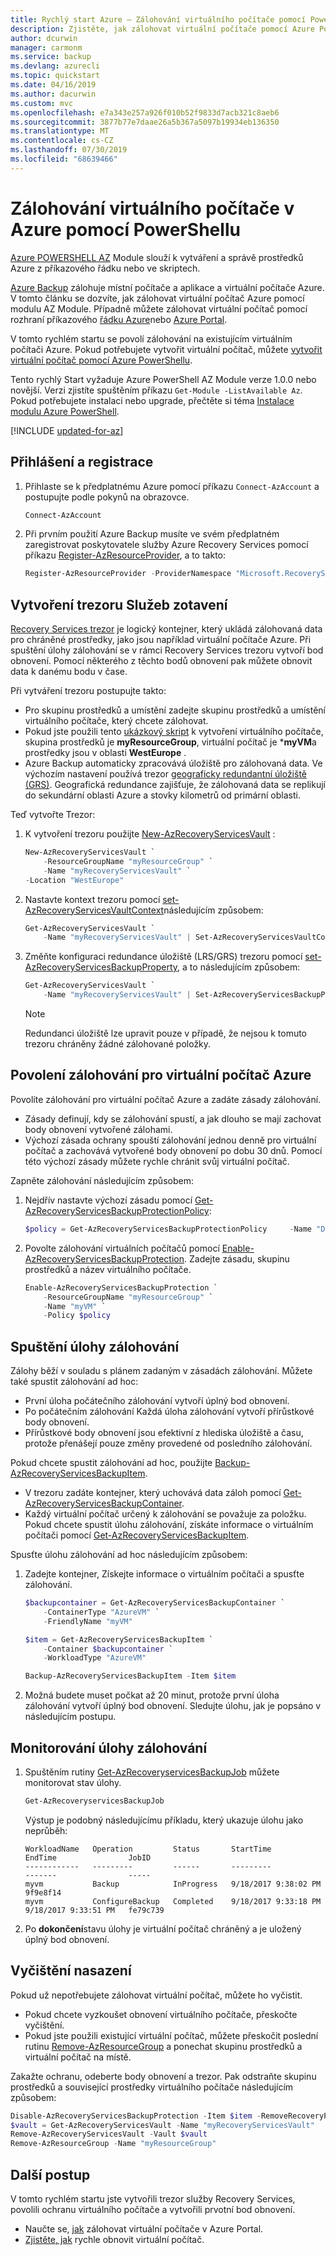 ```yaml
---
title: Rychlý start Azure – Zálohování virtuálního počítače pomocí PowerShellu
description: Zjistěte, jak zálohovat virtuální počítače pomocí Azure PowerShellu.
author: dcurwin
manager: carmonm
ms.service: backup
ms.devlang: azurecli
ms.topic: quickstart
ms.date: 04/16/2019
ms.author: dacurwin
ms.custom: mvc
ms.openlocfilehash: e7a343e257a926f010b52f9833d7acb321c8aeb6
ms.sourcegitcommit: 3877b77e7daae26a5b367a5097b19934eb136350
ms.translationtype: MT
ms.contentlocale: cs-CZ
ms.lasthandoff: 07/30/2019
ms.locfileid: "68639466"
---
```

# <a name="back-up-a-virtual-machine-in-azure-with-powershell"></a>Zálohování virtuálního počítače v Azure pomocí PowerShellu

[Azure POWERSHELL AZ](https://docs.microsoft.com/powershell/azure/new-azureps-module-az?view=azps-1.4.0) Module slouží k vytváření a správě prostředků Azure z příkazového řádku nebo ve skriptech. 

[Azure Backup](backup-overview.md) zálohuje místní počítače a aplikace a virtuální počítače Azure. V tomto článku se dozvíte, jak zálohovat virtuální počítač Azure pomocí modulu AZ Module. Případně můžete zálohovat virtuální počítač pomocí rozhraní příkazového [řádku Azure](quick-backup-vm-cli.md)nebo [Azure Portal](quick-backup-vm-portal.md).

V tomto rychlém startu se povolí zálohování na existujícím virtuálním počítači Azure. Pokud potřebujete vytvořit virtuální počítač, můžete [vytvořit virtuální počítač pomocí Azure PowerShellu](../virtual-machines/scripts/virtual-machines-windows-powershell-sample-create-vm.md?toc=%2fpowershell%2fmodule%2ftoc.json).

Tento rychlý Start vyžaduje Azure PowerShell AZ Module verze 1.0.0 nebo novější. Verzi zjistíte spuštěním příkazu `Get-Module -ListAvailable Az`. Pokud potřebujete instalaci nebo upgrade, přečtěte si téma [Instalace modulu Azure PowerShell](/powershell/azure/install-az-ps).

[!INCLUDE [updated-for-az](../../includes/updated-for-az.md)]

## <a name="sign-in-and-register"></a>Přihlášení a registrace

1. Přihlaste se k předplatnému Azure pomocí příkazu `Connect-AzAccount` a postupujte podle pokynů na obrazovce.

    ```powershell
    Connect-AzAccount
    ```
2. Při prvním použití Azure Backup musíte ve svém předplatném zaregistrovat poskytovatele služby Azure Recovery Services pomocí příkazu [Register-AzResourceProvider](/powershell/module/az.Resources/Register-azResourceProvider), a to takto:

    ```powershell
    Register-AzResourceProvider -ProviderNamespace "Microsoft.RecoveryServices"
    ```


## <a name="create-a-recovery-services-vault"></a>Vytvoření trezoru Služeb zotavení

[Recovery Services trezor](backup-azure-recovery-services-vault-overview.md) je logický kontejner, který ukládá zálohovaná data pro chráněné prostředky, jako jsou například virtuální počítače Azure. Při spuštění úlohy zálohování se v rámci Recovery Services trezoru vytvoří bod obnovení. Pomocí některého z těchto bodů obnovení pak můžete obnovit data k danému bodu v čase.

Při vytváření trezoru postupujte takto:

- Pro skupinu prostředků a umístění zadejte skupinu prostředků a umístění virtuálního počítače, který chcete zálohovat.
- Pokud jste použili tento [ukázkový skript](../virtual-machines/scripts/virtual-machines-windows-powershell-sample-create-vm.md?toc=%2fpowershell%2fmodule%2ftoc.json) k vytvoření virtuálního počítače, skupina prostředků je **myResourceGroup**, virtuální počítač je ***myVM**a prostředky jsou v oblasti **WestEurope** .
- Azure Backup automaticky zpracovává úložiště pro zálohovaná data. Ve výchozím nastavení používá trezor [geograficky redundantní úložiště (GRS)](../storage/common/storage-redundancy-grs.md). Geografická redundance zajišťuje, že zálohovaná data se replikují do sekundární oblasti Azure a stovky kilometrů od primární oblasti.

Teď vytvořte Trezor:


1. K vytvoření trezoru použijte [New-AzRecoveryServicesVault](/powershell/module/az.recoveryservices/new-azrecoveryservicesvault) :

    ```powershell
    New-AzRecoveryServicesVault `
        -ResourceGroupName "myResourceGroup" `
        -Name "myRecoveryServicesVault" `
    -Location "WestEurope"
    ```

2. Nastavte kontext trezoru pomocí [set-AzRecoveryServicesVaultContext](/powershell/module/az.RecoveryServices/Set-azRecoveryServicesVaultContext)následujícím způsobem:

    ```powershell
    Get-AzRecoveryServicesVault `
        -Name "myRecoveryServicesVault" | Set-AzRecoveryServicesVaultContext
    ```

3. Změňte konfiguraci redundance úložiště (LRS/GRS) trezoru pomocí [set-AzRecoveryServicesBackupProperty](https://docs.microsoft.com/powershell/module/az.recoveryservices/Set-AzRecoveryServicesBackupProperty), a to následujícím způsobem:
    
    ```powershell
    Get-AzRecoveryServicesVault `
        -Name "myRecoveryServicesVault" | Set-AzRecoveryServicesBackupProperty -BackupStorageRedundancy LocallyRedundant/GeoRedundant
    ```
    > [!NOTE]
    > Redundanci úložiště lze upravit pouze v případě, že nejsou k tomuto trezoru chráněny žádné zálohované položky.

## <a name="enable-backup-for-an-azure-vm"></a>Povolení zálohování pro virtuální počítač Azure

Povolíte zálohování pro virtuální počítač Azure a zadáte zásady zálohování.

- Zásady definují, kdy se zálohování spustí, a jak dlouho se mají zachovat body obnovení vytvořené zálohami.
- Výchozí zásada ochrany spouští zálohování jednou denně pro virtuální počítač a zachovává vytvořené body obnovení po dobu 30 dnů. Pomocí této výchozí zásady můžete rychle chránit svůj virtuální počítač. 

Zapněte zálohování následujícím způsobem:

1. Nejdřív nastavte výchozí zásadu pomocí [Get-AzRecoveryServicesBackupProtectionPolicy](/powershell/module/az.recoveryservices/get-azrecoveryservicesbackupprotectionpolicy):

    ```powershell
    $policy = Get-AzRecoveryServicesBackupProtectionPolicy     -Name "DefaultPolicy"
    ```

2. Povolte zálohování virtuálních počítačů pomocí [Enable-AzRecoveryServicesBackupProtection](/powershell/module/az.recoveryservices/enable-azrecoveryservicesbackupprotection). Zadejte zásadu, skupinu prostředků a název virtuálního počítače.

    ```powershell
    Enable-AzRecoveryServicesBackupProtection `
        -ResourceGroupName "myResourceGroup" `
        -Name "myVM" `
        -Policy $policy
    ```


## <a name="start-a-backup-job"></a>Spuštění úlohy zálohování

Zálohy běží v souladu s plánem zadaným v zásadách zálohování. Můžete také spustit zálohování ad hoc:

- První úloha počátečního zálohování vytvoří úplný bod obnovení.
- Po počátečním zálohování Každá úloha zálohování vytvoří přírůstkové body obnovení.
- Přírůstkové body obnovení jsou efektivní z hlediska úložiště a času, protože přenášejí pouze změny provedené od posledního zálohování.

Pokud chcete spustit zálohování ad hoc, použijte [Backup-AzRecoveryServicesBackupItem](/powershell/module/az.recoveryservices/get-azrecoveryservicesbackupitem). 
- V trezoru zadáte kontejner, který uchovává data záloh pomocí [Get-AzRecoveryServicesBackupContainer](/powershell/module/az.recoveryservices/get-azrecoveryservicesbackupcontainer).
- Každý virtuální počítač určený k zálohování se považuje za položku. Pokud chcete spustit úlohu zálohování, získáte informace o virtuálním počítači pomocí [Get-AzRecoveryServicesBackupItem](/powershell/module/az.recoveryservices/get-azrecoveryservicesbackupitem).

Spusťte úlohu zálohování ad hoc následujícím způsobem:

1. Zadejte kontejner, Získejte informace o virtuálním počítači a spusťte zálohování.

    ```powershell
    $backupcontainer = Get-AzRecoveryServicesBackupContainer `
        -ContainerType "AzureVM" `
        -FriendlyName "myVM"

    $item = Get-AzRecoveryServicesBackupItem `
        -Container $backupcontainer `
        -WorkloadType "AzureVM"

    Backup-AzRecoveryServicesBackupItem -Item $item
    ```

2. Možná budete muset počkat až 20 minut, protože první úloha zálohování vytvoří úplný bod obnovení. Sledujte úlohu, jak je popsáno v následujícím postupu.


## <a name="monitor-the-backup-job"></a>Monitorování úlohy zálohování

1. Spuštěním rutiny [Get-AzRecoveryservicesBackupJob](/powershell/module/az.recoveryservices/get-azrecoveryservicesbackupjob) můžete monitorovat stav úlohy.

    ```powershell
    Get-AzRecoveryservicesBackupJob
    ```
    Výstup je podobný následujícímu příkladu, který ukazuje úlohu jako neprůběh:

    ```
    WorkloadName   Operation         Status       StartTime              EndTime                JobID
    ------------   ---------         ------       ---------              -------                -----
    myvm           Backup            InProgress   9/18/2017 9:38:02 PM                          9f9e8f14
    myvm           ConfigureBackup   Completed    9/18/2017 9:33:18 PM   9/18/2017 9:33:51 PM   fe79c739
    ```

2. Po **dokončení**stavu úlohy je virtuální počítač chráněný a je uložený úplný bod obnovení.


## <a name="clean-up-the-deployment"></a>Vyčištění nasazení

Pokud už nepotřebujete zálohovat virtuální počítač, můžete ho vyčistit.
- Pokud chcete vyzkoušet obnovení virtuálního počítače, přeskočte vyčištění.
- Pokud jste použili existující virtuální počítač, můžete přeskočit poslední rutinu [Remove-AzResourceGroup](/powershell/module/az.resources/remove-azresourcegroup) a ponechat skupinu prostředků a virtuální počítač na místě.

Zakažte ochranu, odeberte body obnovení a trezor. Pak odstraňte skupinu prostředků a související prostředky virtuálního počítače následujícím způsobem:

```powershell
Disable-AzRecoveryServicesBackupProtection -Item $item -RemoveRecoveryPoints
$vault = Get-AzRecoveryServicesVault -Name "myRecoveryServicesVault"
Remove-AzRecoveryServicesVault -Vault $vault
Remove-AzResourceGroup -Name "myResourceGroup"
```


## <a name="next-steps"></a>Další postup

V tomto rychlém startu jste vytvořili trezor služby Recovery Services, povolili ochranu virtuálního počítače a vytvořili prvotní bod obnovení. 

- Naučte se, [jak](tutorial-backup-vm-at-scale.md) zálohovat virtuální počítače v Azure Portal.
- [Zjistěte, jak](tutorial-restore-disk.md) rychle obnovit virtuální počítač.
